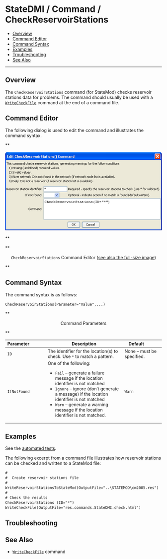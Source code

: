 # StateDMI / Command / CheckReservoirStations #

* [Overview](#overview)
* [Command Editor](#command-editor)
* [Command Syntax](#command-syntax)
* [Examples](#examples)
* [Troubleshooting](#troubleshooting)
* [See Also](#see-also)

-------------------------

## Overview ##

The `CheckReservoirStations` command (for StateMod)
checks reservoir stations data for problems.  The command should usually be used with a
[`WriteCheckFile`](../WriteCheckFile/WriteCheckFile.md) command at the end of a command file.

## Command Editor ##

The following dialog is used to edit the command and illustrates the command syntax.

**<p style="text-align: center;">
![CheckReservoirStations](CheckReservoirStations.png)
</p>**

**<p style="text-align: center;">
`CheckReservoirStations` Command Editor (<a href="../CheckReservoirStations.png">see also the full-size image</a>)
</p>**

## Command Syntax ##

The command syntax is as follows:

```text
CheckReservoirStations(Parameter="Value",...)
```
**<p style="text-align: center;">
Command Parameters
</p>**

| **Parameter**&nbsp;&nbsp;&nbsp;&nbsp;&nbsp;&nbsp;&nbsp;&nbsp;&nbsp;&nbsp;&nbsp;&nbsp; | **Description** | **Default**&nbsp;&nbsp;&nbsp;&nbsp;&nbsp;&nbsp;&nbsp;&nbsp;&nbsp;&nbsp; |
| --------------|-----------------|----------------- |
| `ID` | The identifier for the location(s) to check.  Use `*` to match a pattern. | None – must be specified. |
| `IfNotFound` | One of the following:<ul><li>`Fail` – generate a failure message if the location identifier is not matched</li><li>`Ignore` – ignore (don’t generate a message) if the location identifier is not matched</li><li>`Warn` – generate a warning message if the location identifier is not matched.</li></ul> | `Warn` |

## Examples ##

See the [automated tests](https://github.com/OpenCDSS/cdss-app-statedmi-test/tree/master/test/regression/commands/CheckReservoirStations).

The following excerpt from a command file illustrates how reservoir stations can be checked and written to a StateMod file:

```
#
#  Create reservoir stations file
#
WriteReservoirStationsToStateMod(OutputFile="..\STATEMOD\cm2005.res")
#
# Check the results
CheckReservoirStations (ID="*")
WriteCheckFile(OutputFile="res.commands.StateDMI.check.html")
```

## Troubleshooting ##

## See Also ##

* [`WriteCheckFile`](../WriteCheckFile/WriteCheckFile.md) command
